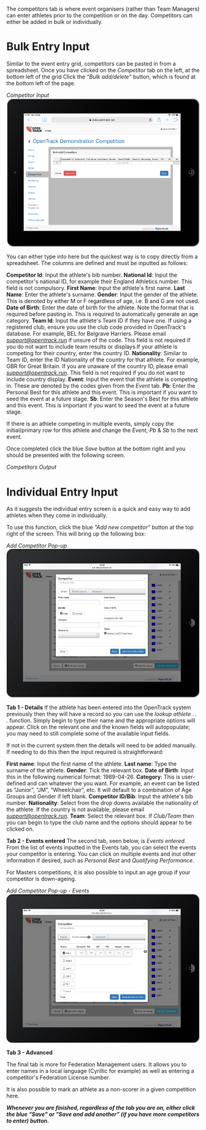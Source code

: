 <!-- TITLE: Training Manual - Competitors Tab-->

The competitors tab is where event organisers (rather than Team Managers) can enter athletes prior to the competition or on the day. Competitors can either be added in bulk or individually. 
# Bulk Entry Input
Similar to the event entry grid, competitors can be pasted in from a spreadsheet. Once you have clicked on the *Competitor* tab on the left, at the bottom left of the grid Click the *“Bulk add/delete"* button, which is found at the bottom left of the page. 

*Competitor Input*
![Competitor Input](/uploads/competitors/competitor-input.png "Competitor Input")

You can either type into here but the quickest way is to copy directly from a spreadsheet. The columns are defined and must be inputted as follows:

**Competitor Id**: Input the athlete's bib number. 
**National Id**: Input the competitor's national ID, for example their England Athletics number. This field is not compulsory.
**First Name**: Input the athlete's first name.
**Last Name**: Enter the athlete's surname.
**Gender**: Input the gender of the athlete. This is denoted by either M or F regardless of age, i.e. B and G are not used.
**Date of Birth**: Enter the date of birth for the athlete. Note the format that is required before pasting in. This is required to automatically generate an age category.
**Team Id**: Input the athlete's Team ID if they have one. If using a registered club, ensure you use the club code provided in OpenTrack's database. For example, BEL for Belgrave Harriers. Please email *support@opentrack.run* if unsure of the code. This field is not required if you do not want to include team results or displays.If your athlete is competing for their country, enter the country ID.
**Nationality**: Similar to Team ID, enter the ID Nationality of the country for that athlete. For example, GBR for Great Britain. If you are unaware of the country ID, please email *support@opentrack.run*. This field is not required if you do not want to include country display.
**Event**: Input the event that the athlete is competing in. These are denoted by the codes given from the *Event* tab. 
**Pb**: Enter the Personal Best for this athlete and this event. This is important if you want to seed the event at a future stage.
**Sb**: Enter the Season's Best for this athlete and this event. This is important if you want to seed the event at a future stage.

If there is an athlete competing in multiple events, simply copy the initial/primary row for this athlete and change the *Event*, *Pb* & *Sb* to the next event.

Once completed click the blue *Save* button at the bottom right and you should be presented with the following screen. 

*Competitors Output*


# Individual Entry Input
As it suggests the individual entry screen is a quick and easy way to add athletes when they come in individually. 

To use this function, click the blue *"Add new competitor"* button at the top right of the screen. This will bring up the following box:

*Add Competitor Pop-up*
![Add Competitor](/uploads/competitors/add-competitor.png "Add Competitor")

**Tab 1 - Details**
If the athlete has been entered into the OpenTrack system previously then they will have a record so you can use the *lookup athlete . . .* function. Simply begin to type their name and the appropriate options will appear. Click on the relevant one and the known fields will autopopulate; you may need to still complete some of the available input fields. 

If not in the current system then the details will need to be added manually. If needing to do this then the input required is straightforward:

**First name**: Input the first name of the athlete.
**Last name**: Type the surname of the athlete.
**Gender**: Tick the relevant box.
**Date of Birth**: Input this in the following numerical format: 1989-04-26.
**Category**: This is user-defined and can whatever the you want. For example, an event can be listed as “Junior”, “JM”, “Wheelchair”, etc. It will default to a combination of Age Groups and Gender if left blank.
**Competitor ID/Bib**: Input the athlete's bib number.
**Nationality**: Select from the drop downs available the nationality of the athlete. If the country is not available, please email *support@opentrack.run*.
**Team**: Select the relevant box. If *Club/Team* then you can begin to type the club name and the options should appear to be clicked on.

**Tab 2 - Events entered**
The second tab, seen below, is *Events entered*. From the list of events inputted in the Events tab, you can select the events your competitor is entering. You can click on multiple events and inut other information if desired, such as *Personal Best* and *Qualifying Performance*. 

For Masters competitions, it is also possible to input an age group if your competitor is down-ageing. 

*Add Competitor Pop-up - Events*
![Add Competitor Event](/uploads/competitors/add-competitor-event.png "Add Competitor Event")

**Tab 3 - Advanced**

The final tab is more for Federation Management users. It allows you to enter names in a local language (Cyrillic for example) as well as entering a competitor's Federation License number.

It is also possible to mark an athlete as a non-scorer in a given competition here.

***Whenever you are finished, regardless of the tab you are on, either click the blue "Save" or "Save and add another"  (if you have more competitors to enter) button.***
